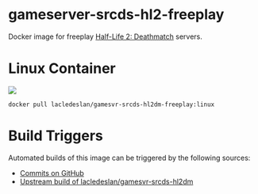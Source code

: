 # gameserver-srcds-hl2-freeplay
Docker image for freeplay [Half-Life 2: Deathmatch](http://store.steampowered.com/app/320/) servers.

# Linux Container
[![](https://images.microbadger.com/badges/image/lacledeslan/gamesvr-srcds-hl2dm-freeplay:linux.svg)](https://microbadger.com/images/lacledeslan/gamesvr-srcds-hl2dm-freeplay:linux "Get your own image badge on microbadger.com")
```
docker pull lacledeslan/gamesvr-srcds-hl2dm-freeplay:linux
```

# Build Triggers
Automated builds of this image can be triggered by the following sources:
* [Commits on GitHub](https://github.com/LacledesLAN/gamesvr-srcds-hl2dm-freeplay)
* [Upstream build of lacledeslan/gamesvr-srcds-hl2dm](https://hub.docker.com/r/lacledeslan/gamesvr-srcds-hl2dm/)
